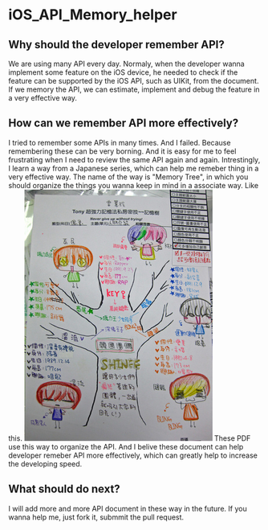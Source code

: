 # iOS_API_Memory_helper

## Why should the developer remember API? 
We are using many API every day.
Normaly, when the developer wanna implement some feature on the iOS device, he needed to check if the feature can be supported by the iOS API, such as UIKit, from the document.
If we memory the API, we can estimate, implement and debug the feature in a very effective way.

## How can we remember API more effectively?
I tried to remember some APIs in many times. And I failed.
Because remembering these can be very borning. And it is easy for me to feel frustrating when I need to review the same API again and again.
Intrestingly, I learn a way from a Japanese series, which can help me remeber thing in a very effective way.
The name of the way is "Memory Tree", in which you should organize the things you wanna keep in mind in a associate way. Like this.
![Alt example](/example.jpg "memory tree")
These PDF use this way to organize the API. And I belive these document can help developer remeber API more effectively, which can greatly help to increase the developing speed.

## What should do next?
I will add more and more API document in these way in the future. If you wanna help me, just fork it, submmit the pull request. 
